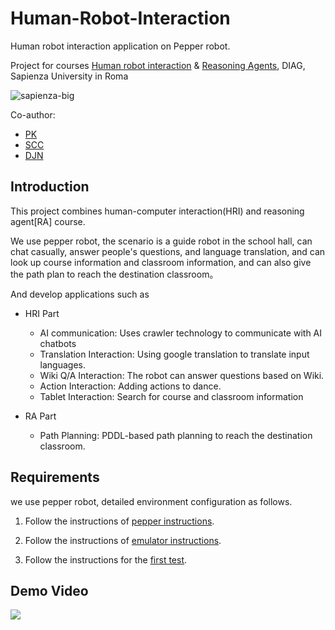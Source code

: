 # Human-Robot-Interaction
Human robot interaction application on Pepper robot.

Project for courses [Human robot interaction](https://sites.google.com/a/dis.uniroma1.it/human-robot-interaction/) & [Reasoning Agents](http://www.diag.uniroma1.it/patrizi/sections/teaching/reasoning-agents-21-22/index.html), DIAG, Sapienza University in Roma

![sapienza-big](https://user-images.githubusercontent.com/24941293/152373391-ac062aac-750a-45cd-bf40-9851cf2911f1.png)

Co-author:
- [PK](https://github.com/TuDou-PK)
- [SCC](https://github.com/skant626)
- [DJN](https://github.com/Ding-Jianan)

## Introduction

This project combines human-computer interaction(HRI) and reasoning agent[RA] course.

We use pepper robot, the scenario is a guide robot in the school hall, can chat casually, answer people's questions, and language translation, and can look up course information and classroom information, and can also give the path plan to reach the destination classroom。

And develop applications such as

- HRI Part
  - AI communication: Uses crawler technology to communicate with AI chatbots
  - Translation Interaction: Using google translation to translate input languages.
  - Wiki Q/A Interaction: The robot can answer questions based on Wiki.
  - Action Interaction: Adding actions to dance.
  - Tablet Interaction: Search for course and classroom information

- RA Part
  - Path Planning: PDDL-based path planning to reach the destination classroom.


## Requirements


we use pepper robot, detailed environment configuration as follows.

1. Follow the instructions of [pepper instructions](https://github.com/pepes97/Pepper-Interaction/blob/main/setup_pepper.md).

2. Follow the instructions of [emulator instructions](https://github.com/pepes97/Pepper-Interaction/blob/main/setup_emulator.md).

3. Follow the instructions for the [first test](https://github.com/pepes97/Pepper-Interaction/blob/main/fist_test.md).



## Demo Video

[![](https://drive.google.com/thumbnail?authuser=0&sz=w1280&id=1vrxzb2LU1vio_-HSVZDzIW95hidYQB3B)](https://drive.google.com/file/d/1vrxzb2LU1vio_-HSVZDzIW95hidYQB3B/view?usp=sharing "")
